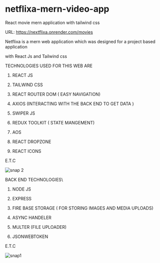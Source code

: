 # netflixa-mern-video-app
React movie mern application with tailwind css

URL: https://nextflixa.onrender.com/movies

Netflixa is a mern web application which was designed for a project based application

 with React Js and Tailwind css
 
 TECHNOLOGIES USED FOR THIS WEB ARE
 
 1. REACT JS 
 
 2. TAILWIND CSS
 
 3. REACT ROUTER DOM ( EASY NAVIGATION)
 
 4. AXIOS (INTERACTING WITH THE BACK END TO GET DATA )
 
 5. SWIPER JS
 
 6. REDUX TOOLKIT ( STATE MANGEMENT)
 
 7. AOS
 
 8. REACT DROPZONE
 
 9. REACT ICONS
 
 E.T.C
 
 
 ![snap 2](https://user-images.githubusercontent.com/53080790/232255551-99c5e5c3-50fd-43cb-bc67-6c87eb788d59.png)

BACK END TECHNOLOGIES\

1. NODE JS

2. EXPRESS

3. FIRE BASE STORAGE ( FOR STORING IMAGES AND MEDIA UPLOADS)

4. ASYNC HANDELER

4. MULTER (FILE UPLOADER)

4. JSONWEBTOKEN

E.T.C

![snap1](https://user-images.githubusercontent.com/53080790/232255612-942fc894-3098-452b-b16b-4cf4bf1d9a50.png)



 
 
 
